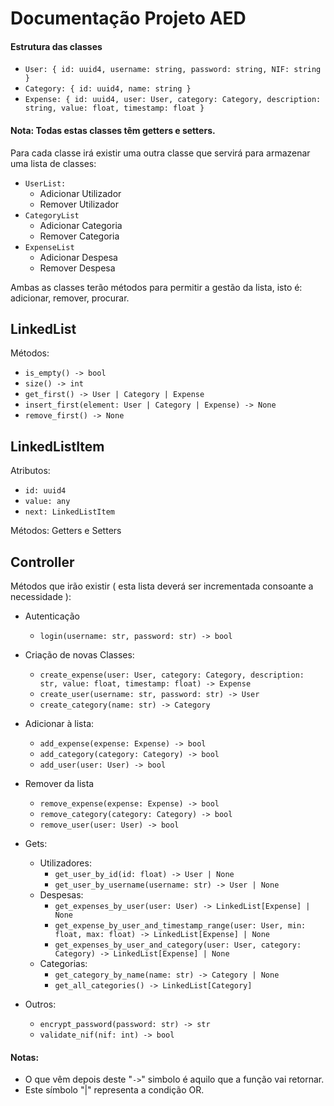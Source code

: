 # Documentação Projeto AED

#### Estrutura das classes

- `User: { id: uuid4, username: string, password: string, NIF: string }`
- `Category: { id: uuid4, name: string }`
- `Expense: { id: uuid4, user: User, category: Category, description: string, value: float, timestamp: float }`

#### Nota: Todas estas classes têm getters e setters.

Para cada classe irá existir uma outra classe que servirá para armazenar uma lista de classes:

- `UserList:`
  - Adicionar Utilizador
  - Remover Utilizador
- `CategoryList`
  - Adicionar Categoria
  - Remover Categoria
- `ExpenseList`
  - Adicionar Despesa
  - Remover Despesa

Ambas as classes terão métodos para permitir a gestão da lista, isto é: adicionar, remover, procurar.

## LinkedList

Métodos:
  - `is_empty() -> bool`
  - `size() -> int`
  - `get_first() -> User | Category | Expense `  
  - `insert_first(element: User | Category | Expense) -> None`
  - `remove_first() -> None`

## LinkedListItem

Atributos:
  - `id: uuid4`
  - `value: any`
  - `next: LinkedListItem`

Métodos: Getters e Setters

## Controller
Métodos que irão existir ( esta lista deverá ser incrementada consoante a necessidade ):

- Autenticação
  - `login(username: str, password: str) -> bool`

- Criação de novas Classes:
  - `create_expense(user: User, category: Category, description: str, value: float, timestamp: float) -> Expense`
  - `create_user(username: str, password: str) -> User`
  - `create_category(name: str) -> Category`

- Adicionar à lista:
  - `add_expense(expense: Expense) -> bool`
  - `add_category(category: Category) -> bool`
  - `add_user(user: User) -> bool`

- Remover da lista
  - `remove_expense(expense: Expense) -> bool`
  - `remove_category(category: Category) -> bool`
  - `remove_user(user: User) -> bool`

- Gets:
  - Utilizadores: 
    - `get_user_by_id(id: float) -> User | None `
    - `get_user_by_username(username: str) -> User | None`
  - Despesas:
    - `get_expenses_by_user(user: User) -> LinkedList[Expense] | None`
    - `get_expense_by_user_and_timestamp_range(user: User, min: float, max: float) -> LinkedList[Expense] | None`
    - `get_expenses_by_user_and_category(user: User, category: Category) -> LinkedList[Expense] | None`
  - Categorias:
    - `get_category_by_name(name: str) -> Category | None`
    - `get_all_categories() -> LinkedList[Category]`
- Outros:
  - `encrypt_password(password: str) -> str`
  - `validate_nif(nif: int) -> bool`
  

#### Notas:
- O que vêm depois deste "`->`" simbolo é aquilo que a função vai retornar.
- Este símbolo "|" representa a condição OR.


